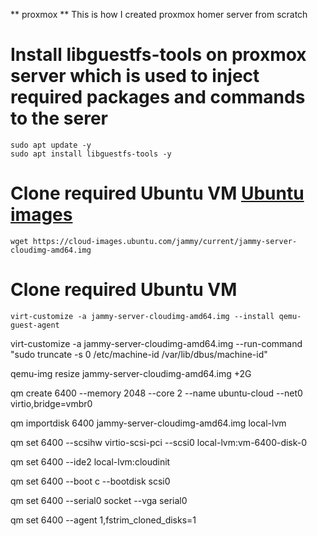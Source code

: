 ** proxmox **
This is how I created proxmox homer server from scratch 

# Install libguestfs-tools on proxmox server which is used to inject required packages and commands to the serer
```
sudo apt update -y
sudo apt install libguestfs-tools -y
```

# Clone required Ubuntu VM [Ubuntu images](https://cloud-images.ubuntu.com/)
```
wget https://cloud-images.ubuntu.com/jammy/current/jammy-server-cloudimg-amd64.img
```

# Clone required Ubuntu VM
```
virt-customize -a jammy-server-cloudimg-amd64.img --install qemu-guest-agent
```

virt-customize -a jammy-server-cloudimg-amd64.img --run-command "sudo truncate -s 0 /etc/machine-id /var/lib/dbus/machine-id"

qemu-img resize jammy-server-cloudimg-amd64.img +2G

qm create 6400 --memory 2048 --core 2 --name ubuntu-cloud --net0 virtio,bridge=vmbr0

qm importdisk 6400 jammy-server-cloudimg-amd64.img local-lvm

qm set 6400 --scsihw virtio-scsi-pci --scsi0 local-lvm:vm-6400-disk-0

qm set 6400 --ide2 local-lvm:cloudinit

qm set 6400 --boot c --bootdisk scsi0

qm set 6400 --serial0 socket --vga serial0

qm set 6400 --agent 1,fstrim_cloned_disks=1
